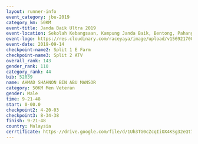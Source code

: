```yaml
---
layout: runner-info 
event_category: jbu-2019 
category_km: 50KM 
event-title: Janda Baik Ultra 2019  
event-location: Sekolah Kebangsaan, Kampung Janda Baik, Bentong, Pahang, Malaysia 
event-logo: https://res.cloudinary.com/raceyaya/image/upload/v1569217009/logo/janda-baik_vch1pc.jpg 
event-date: 2019-09-14 
checkpoint-name2: Split 1 E Farm 
checkpoint-name3: Split 2 ATV 
overall_rank: 143
gender_rank: 110
category_rank: 44
bib: 52039
name: AHMAD SHAHNON BIN ABU MANSOR
category: 50KM Men Veteran
gender: Male
time: 9-21-48
start: 0-00.0
checkpoint2: 4-20-03
checkpoint3: 8-34-38
finish: 9-21-48
country: Malaysia
cerrtificate: https-//drive.google.com/file/d/1Uh3TG0cZcqIiOX4KSg32eQt78OLjwrXn/view?usp=sharing
---
```

